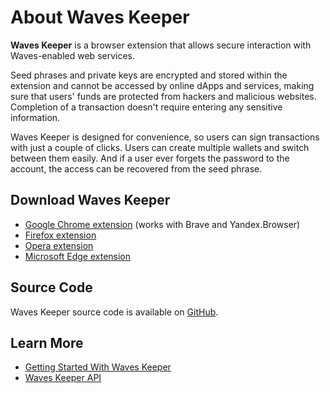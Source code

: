 # About Waves Keeper

**Waves Keeper** is a browser extension that allows secure interaction with Waves-enabled web services.

Seed phrases and private keys are encrypted and stored within the extension and cannot be accessed by online dApps and services, making sure that users' funds are protected from hackers and malicious websites. Completion of a transaction doesn't require entering any sensitive information.

Waves Keeper is designed for convenience, so users can sign transactions with just a couple of clicks. Users can create multiple wallets and switch between them easily. And if a user ever forgets the password to the account, the access can be recovered from the seed phrase.

## Download Waves Keeper

* [Google Chrome extension](https://chrome.google.com/webstore/detail/waves-keeper/lpilbniiabackdjcionkobglmddfbcjo) (works with Brave and Yandex.Browser)
* [Firefox extension](https://addons.mozilla.org/en-US/firefox/addon/waves-keeper)
* [Opera extension](https://addons.opera.com/en/extensions/details/waves-keeper)
* [Microsoft Edge extension](https://www.microsoft.com/en-us/p/waves-keeper/9npz1hrq32nt?activetab=pivot:overviewtab)

## Source Code

Waves Keeper source code is available on [GitHub](https://github.com/wavesplatform/waveskeeper).

## Learn More

* [Getting Started With Waves Keeper](/en/ecosystem/waves-keeper/getting-started-with-keeper)
* [Waves Keeper API](/en/ecosystem/waves-keeper/waves-keeper-api)
